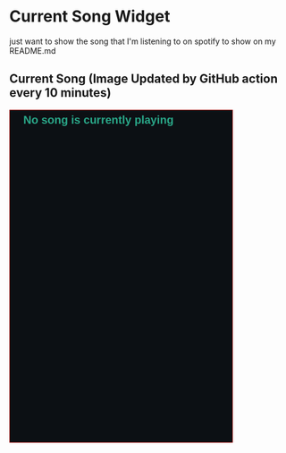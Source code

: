 # Current Song Widget
just want to show the song that I'm listening to on spotify to show on my README.md

## Current Song (Image Updated by GitHub action every 10 minutes)
![](songs-pictures/image643.png)

